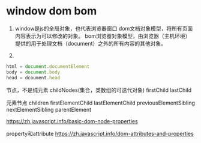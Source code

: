 # window dom  bom
1. window是js的全局对象，也代表浏览器窗口
dom文档对象模型，将所有页面内容表示为可以修改的对象。
bom浏览器对象模型，由浏览器（主机环境）提供的用于处理文档（document）之外的所有内容的其他对象。

2. 
```js
html = document.documentElement
body = document.body
head = dcoument.head
```

节点，不是纯元素
childNodes(集合，类数组的可迭代对象) firstChild lastChild

元素节点
children firstElementChild lastElementChild previousElementSibling nextElementSibling parentElement


https://zh.javascript.info/basic-dom-node-properties

property和attribute
https://zh.javascript.info/dom-attributes-and-properties
